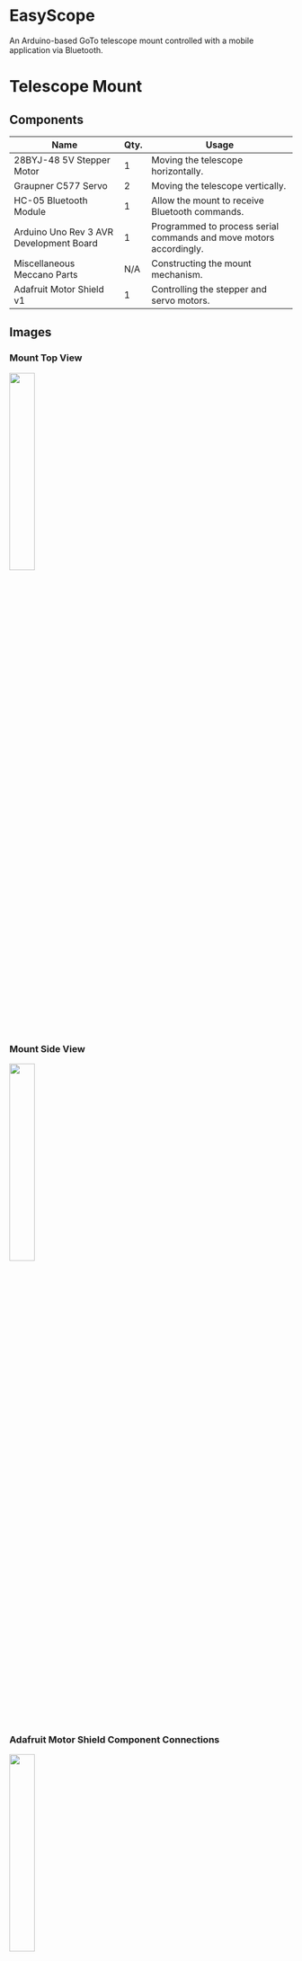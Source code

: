 # EasyScope
An Arduino-based GoTo telescope mount controlled with a mobile application via Bluetooth.

# Telescope Mount
## Components
| **Name**                                | **Qty.** | **Usage**                                                          |
| --------------------------------------- | -------- | ------------------------------------------------------------------ |
| 28BYJ-48 5V Stepper Motor               | 1        | Moving the telescope horizontally.                                 |
| Graupner C577 Servo                     | 2        | Moving the telescope vertically.                                   |
| HC-05 Bluetooth Module                  | 1        | Allow the mount to receive Bluetooth commands.                     |
| Arduino Uno Rev 3 AVR Development Board | 1        | Programmed to process serial commands and move motors accordingly. |
| Miscellaneous Meccano Parts             | N/A      | Constructing the mount mechanism.                                  |
| Adafruit Motor Shield v1                | 1        | Controlling the stepper and servo motors.                          |

## Images
### Mount Top View
<img src="https://github.com/JamesClarke01/EasyScope/blob/master/Images/MountTopView.jpg" width="30%">

### Mount Side View
<img src="https://github.com/JamesClarke01/EasyScope/blob/master/Images/MountSideView.jpg" width="30%">

### Adafruit Motor Shield Component Connections
<img src="https://github.com/JamesClarke01/EasyScope/blob/master/Images/AdashieldHighlightCrop.jpg" width="30%">


